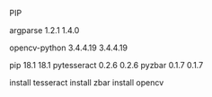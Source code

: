 
PIP



argparse	1.2.1	1.4.0

opencv-python	3.4.4.19	3.4.4.19

pip	18.1	18.1
pytesseract	0.2.6	0.2.6
pyzbar	0.1.7	0.1.7

install tesseract
install zbar
install opencv
